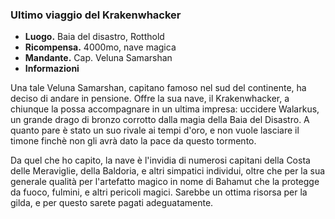 ### **Ultimo viaggio del Krakenwhacker**
* **Luogo.** Baia del disastro, Rotthold
* **Ricompensa.** 4000mo, nave magica
* **Mandante.** Cap. Veluna Samarshan
* **Informazioni**
<div class="dialogue">
    <div class="icon chestibor"></div>
    <p>Una tale Veluna Samarshan, capitano famoso nel sud del continente, ha deciso di andare in pensione. Offre la sua nave, il Krakenwhacker, a chiunque la possa accompagnare in un ultima impresa: uccidere Walarkus, un grande drago di bronzo corrotto dalla magia della Baia del Disastro. A quanto pare è stato un suo rivale ai tempi d'oro, e non vuole lasciare il timone finchè non gli avrà dato la pace da questo tormento.</p>
</div>
<div class="dialogue">
    <div class="icon kynthea"></div>
    <p>Da quel che ho capito, la nave è l'invidia di numerosi capitani della Costa delle Meraviglie, della Baldoria, e altri simpatici individui, oltre che per la sua generale qualità per l'artefatto magico in nome di Bahamut che la protegge da fuoco, fulmini, e altri pericoli magici. Sarebbe un ottima risorsa per la gilda, e per questo sarete pagati adeguatamente.</p>
</div>

